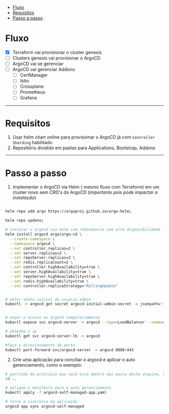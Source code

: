 
- [Fluxo](#fluxo)
- [Requisitos](#requisitos)
- [Passo a passo](#passo-a-passo)

# Fluxo

- [x] Terraform vai provisionar o cluster genesis
- [ ] Clusters genesis vai provisionar o ArgoCD
- [ ] ArgoCD vai se gerenciar
- [ ] ArgoCD vai gerenciar Addons:
	- [ ] CertManager
	- [ ] Istio
	- [ ] Crossplane
	- [ ] Prometheus
	- [ ] Grafana

---

# Requisitos

1. Usar helm chart online para provisionar o ArgoCD já com `Controller Sharding` habilitado
2. Repositório dividido em pastas para Applications, Bootstrap, Addons

---


# Passo a passo

1. Implementar o ArgoCD via Helm ( mesmo fluxo com Terraform) em um cluster novo sem CRD's do ArgoCD (*importante pois pode impactar a instalação*)

```bash

helm repo add argo https://argoproj.github.io/argo-helm; 

helm repo update; 

# instalar o argocd via helm com redundancia com alta disponibilidade
helm install argocd argo/argo-cd \
  --create-namespace \
  --namespace argocd \
  --set controller.replicas=2 \
  --set server.replicas=2 \
  --set repoServer.replicas=2 \
  --set redis.replicaCount=2 \
  --set controller.highAvailability=true \
  --set server.highAvailability=true \
  --set repoServer.highAvailability=true \
  --set redis.highAvailability=true \
  --set controller.replicaStrategy="RollingUpdate"


# obter senha inicial do usuario admin
kubectl -n argocd get secret argocd-initial-admin-secret -o jsonpath="{.data.password}" | base64 -d ;


# expor o acesso ao argocd temporariamente
kubectl expose svc argocd-server -n argocd --type=LoadBalancer --name=argocd-server-lb

# obtenha o ip
kubectl get svc argocd-server-lb -n argocd

#faça o direcionamento de porta
kubectl port-forward svc/argocd-server -n argocd 8080:443


```

2. Crie uma aplicação para conciliar o argocd e aplicar o auto gerenciamento, como o exemplo:


```bash
# partindo do principio que você está dentro das pasta deste arquivo, volte no nível raiz para aplicar o manifesto
cd ..

# aplique o manifesto para o auto gerenciamento
kubectl apply -f argocd-self-managed-app.yaml

# force a sincronia da aplicação
argocd app sync argocd-self-managed
```